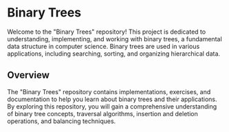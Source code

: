 # Binary Trees
Welcome to the "Binary Trees" repository! This project is dedicated to understanding, implementing, and working with binary trees, a fundamental data structure in computer science. Binary trees are used in various applications, including searching, sorting, and organizing hierarchical data.

## Overview
The "Binary Trees" repository contains implementations, exercises, and documentation to help you learn about binary trees and their applications. By exploring this repository, you will gain a comprehensive understanding of binary tree concepts, traversal algorithms, insertion and deletion operations, and balancing techniques.
